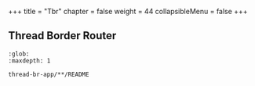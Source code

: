 +++
title = "Tbr"
chapter = false
weight = 44
collapsibleMenu = false
+++

## Thread Border Router

```{toctree}
:glob:
:maxdepth: 1

thread-br-app/**/README
```
